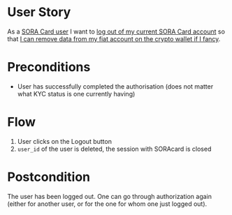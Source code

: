 # User Story

As a <ins>SORA Card user</ins> I want to <ins>log out of my current SORA Card account</ins> so that <ins>I can remove data from my fiat account on the crypto wallet if I fancy</ins>.

# Preconditions

- User has successfully completed the authorisation (does not matter what KYC status is one currently having)

# Flow

1. User clicks on the Logout button
2. `user_id` of the user is deleted, the session with SORAcard is closed

# Postcondition

The user has been logged out. One can go through authorization again (either for another user, or for the one for whom one just logged out).
